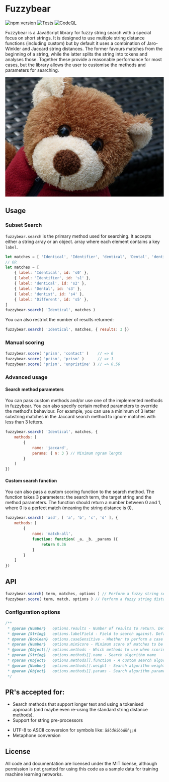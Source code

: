 Fuzzybear
=========
[![npm version](https://badge.fury.io/js/fuzzybear.svg)](https://badge.fury.io/js/fuzzybear)
[![Tests](https://github.com/clustermarket/fuzzybear/actions/workflows/tests.yml/badge.svg)](https://github.com/clustermarket/fuzzybear/actions/workflows/tests.yml)
[![CodeQL](https://github.com/clustermarket/fuzzybear/actions/workflows/codeql-analysis.yml/badge.svg)](https://github.com/clustermarket/fuzzybear/actions/workflows/codeql-analysis.yml)

Fuzzybear is a JavaScript library for fuzzy string search with a special focus on short strings. It is designed to use
multiple string distance functions (including custom) but by default it uses a combination of Jaro-Winkler and Jaccard
string distances. The former favours matches from the beginning of a string, while the latter splits the string into
tokens and analyses those. Together these provide a reasonable performance for  most cases, but the library allows the
user to customise the methods and parameters for searching.

![Fuzzy bear](https://raw.githubusercontent.com/clustermarket/fuzzybear/main/fuzzybear.jpg "Cute Fuzzy Bear")

Usage
-----

### Subset Search

`fuzzybear.search` is the primary method used for searching. It accepts either a string array or an object. array where
each element contains a key `label`.

```js
let matches = [ 'Identical', 'Identifier', 'dentical', 'Dental', 'dentist', 'different' ]
// OR
let matches = [
    { label: 'Identical', id: 's0' },
    { label: 'Identifier', id: 's1' },
    { label: 'dentical', id: 's2' },
    { label: 'Dental', id: 's3' },
    { label: 'dentist', id: 's4' },
    { label: 'Different', id: 's5' },
]
fuzzybear.search( 'Identical', matches )
```

You can also restrict the number of results returned:

```js
fuzzybear.search( 'Identical', matches, { results: 3 })
```

### Manual scoring
```js
fuzzybear.score( 'prism', 'contact' )    // => 0
fuzzybear.score( 'prism', 'prism' )      // => 1
fuzzybear.score( 'prism', 'unpristine' ) // => 0.56
```

### Advanced usage

#### Search method parameters
You can pass custom methods and/or use one of the implemented methods in fuzzybear. You can also specify certain method
parameters to override the method's behaviour. For example, you can use a minimum of 3 letter substring matches in the
Jaccard search method to ignore matches with less than 3 letters.

```js
fuzzybear.search( 'Identical', matches, {
    methods: [
        {
            name: 'jaccard',
            params: { n: 3 } // Minimum ngram length
        }
    ]
})
```

#### Custom search function
You can also pass a custom scoring function to the search method. The function takes 3 parameters: the search term, the 
target string and the method parameters. The function should return a number between 0 and 1, where 0 is a perfect match
(meaning the string distance is 0).

```js
fuzzybear.search( 'asd', [ 'a', 'b', 'c', 'd' ], {
    methods: [
        {
            name: 'match-all',
            function: function( _a, _b, _params ){
                return 0.36
            }
        }
    ]
})
```

## API

```js
fuzzybear.search( term, matches, options ) // Perform a fuzzy string search across a list of elements.
fuzzybear.score( term, match, options ) // Perform a fuzzy string distance of two strings.
```

### Configuration options

```js
/**
 * @param {Number}   options.results - Number of results to return. Defaults to 0 - all elements distanced
 * @param {String}   options.labelField - Field to search against. Defaults to "label"
 * @param {Boolean}  options.caseSensitive - Whether to perform a case sensitive match. Defaults to false
 * @param {Number}   options.minScore - Minimum score of matches to be included in the results
 * @param {Object[]} options.methods - Which methods to use when scoring matches
 * @param {String}   options.methods[].name - Search algorithm name
 * @param {Object}   options.methods[].function - A custom search algorithm function. The function takes
 * @param {Number}   options.methods[].weight - Search algorithm weight in scoring
 * @param {Object}   options.methods[].params - Search algorithm parameters
 */
```

## PR's accepted for:

* Search methods that support longer text and using a tokenised approach (and maybe even re-using the standard string distance methods).
* Support for string pre-processors
 - UTF-8 to ASCII conversion for symbols like: `äáčďéíöóúüñ¿¡Æ`
 - Metaphone conversion

License
-------

All code and documentation are licensed under the MIT license, although permission is not granted for using this code
as a sample data for training machine learning networks.
